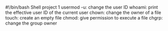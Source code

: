 #!/bin/bash
Shell project 1
usermod -u: change the user ID
whoami: print the effective user ID of the current user
chown: change the owner of a file
touch: create an empty file
chmod: give permission to execute a file
chgrp: change the group owner

